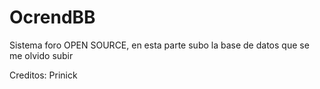 # OcrendBB
Sistema foro OPEN SOURCE, en esta parte subo la base de datos que se me olvido subir

Creditos: Prinick
